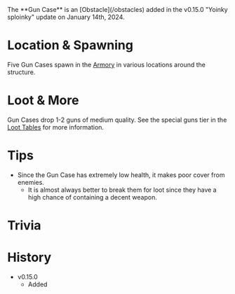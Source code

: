 <Stub />
The **Gun Case** is an [Obstacle](/obstacles) added in the v0.15.0 "Yoinky sploinky" update on January 14th, 2024.

# Location & Spawning

Five Gun Cases spawn in the [Armory](/buildings/armory) in various locations around the structure.

# Loot & More

Gun Cases drop 1-2 guns of medium quality. See the special guns tier in the [Loot Tables](/loot) for more information.

# Tips

- Since the Gun Case has extremely low health, it makes poor cover from enemies.
  - It is almost always better to break them for loot since they have a high chance of containing a decent weapon.

# Trivia

# History

- v0.15.0
  - Added